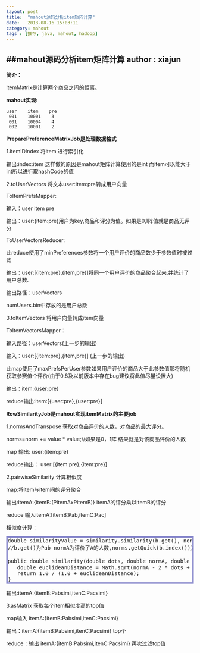 ```yaml
---
layout: post
title:  "mahout源码分析item矩阵计算"
date:   2013-08-16 15:03:11
category: mahout
tags : [推荐, java, mahout, hadoop]
---
```

##mahout源码分析item矩阵计算
**author : xiajun**
-
**简介：**

itemMatrix是计算两个商品之间的距离。

**mahout实现:**

	user	item	pre
	 001	10001    3
	 001	10004	 4
	 002	10001	 2

**PreparePreferenceMatrixJob是处理数据格式**

1.itemIDIndex 将item 进行索引化

输出:index:item  这样做的原因是mahout矩阵计算使用的是int 而item可以能大于int所以进行取hashCode的值

2.toUserVectors 将文本user:item:pre转成用户向量

ToItemPrefsMapper:

输入：user  item pre

输出：user:{item:pre}用户为key,商品和评分为值。如果是0,1阵值就是商品无评分

ToUserVectorsReducer:

此reduce使用了minPreferences参数将一个用户评价的商品数少于参数值时被过滤

输出：user:[{item:pre},{item,pre}]将同一个用户评价的商品聚合起来.并统计了用户总数.

输出路径：userVectors

numUsers.bin中存放的是用户总数

3.toItemVectors 将用户向量转成item向量

ToItemVectorsMapper：

输入路径：userVectors(上一步的输出)

输入：user:[{item:pre},{item,pre}] (上一步的输出)

此map使用了maxPrefsPerUser参数如果用户评价的商品大于此参数值那将随机获取参赛值个评价(由于0.8及以前版本中存在bug建议将此值尽量设置大)

输出：item:{user:pre}

reduce输出:item:[{user:pre},{user:pre}]


**RowSimilarityJob是mahout实现itemMatrix的主要job**

1.normsAndTranspose 获取对商品评价的人数，对商品的最大评分。

norms=norm += value * value;//如果是0，1阵 结果就是对该商品评价的人数

map 输出: user:{item:pre}

reduce输出： user:[{item:pre},{item:pre}]

2.pairwiseSimilarity 计算相似度

map:将item与item间的评分聚合

输出:itemA:{itemB:(PitemAxPitemB)} itemA的评分乘以itemB的评分

reduce 输入itemA:[itemB:Pab,itemC:Pac]

相似度计算：
<?prettify lang=java linenums=true?>
<pre class="prettyprint linenums" id="quine" style="border:4px solid #88c">
double similarityValue = similarity.similarity(b.get(), normA, norms.getQuick(b.index()), numberOfColumns);
//b.get()为Pab normA为评价了A的人数,norms.getQuick(b.index())为评价了B的人数,numberOfColumns为整个input文件中的总人数
	
public double similarity(double dots, double normA, double normB, int numberOfColumns) {//欧式距离
   double euclideanDistance = Math.sqrt(normA - 2 * dots + normB);
   return 1.0 / (1.0 + euclideanDistance);
}
</pre>
输出:itemA:{itemB:Pabsimi,itenC:Pacsimi}

3.asMatrix 获取每个item相似度高的top值

map输入 itemA:{itemB:Pabsimi,itenC:Pacsimi}

输出：itemA:{itemB:Pabsimi,itenC:Pacsimi} top个

reduce：输出 itemA:{itemB:Pabsimi,itenC:Pacsimi}  再次过滤top值